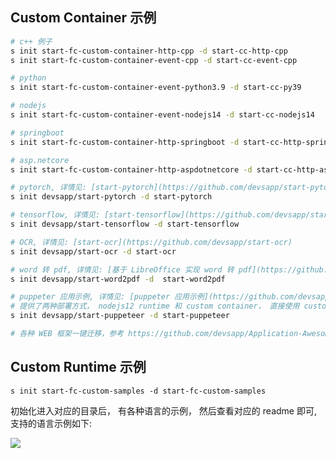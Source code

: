 ## Custom Container 示例

```bash
# c++ 例子
s init start-fc-custom-container-http-cpp -d start-cc-http-cpp
s init start-fc-custom-container-event-cpp -d start-cc-event-cpp

# python
s init start-fc-custom-container-event-python3.9 -d start-cc-py39

# nodejs
s init start-fc-custom-container-event-nodejs14 -d start-cc-nodejs14

# springboot
s init start-fc-custom-container-http-springboot -d start-cc-http-springboot

# asp.netcore
s init start-fc-custom-container-http-aspdotnetcore -d start-cc-http-aspdotnetcore

# pytorch, 详情见: [start-pytorch](https://github.com/devsapp/start-pytorch)
s init devsapp/start-pytorch -d start-pytorch

# tensorflow, 详情见: [start-tensorflow](https://github.com/devsapp/start-tensorflow)
s init devsapp/start-tensorflow -d start-tensorflow

# OCR, 详情见: [start-ocr](https://github.com/devsapp/start-ocr)
s init devsapp/start-ocr -d start-ocr

# word 转 pdf, 详情见: [基于 LibreOffice 实现 word 转 pdf](https://github.com/devsapp/start-word2pdf)
s init devsapp/start-word2pdf -d  start-word2pdf

# puppeter 应用示例, 详情见: [puppeter 应用示例](https://github.com/devsapp/start-puppeteer)
# 提供了两种部署方式， nodejs12 runtime 和 custom container， 直接使用 custom container
s init devsapp/start-puppeteer -d start-puppeteer

# 各种 WEB 框架一键迁移，参考 https://github.com/devsapp/Application-Awesome

```

## Custom Runtime 示例

`s init start-fc-custom-samples -d start-fc-custom-samples`

初始化进入对应的目录后， 有各种语言的示例， 然后查看对应的 readme 即可, 支持的语言示例如下:

![](https://img.alicdn.com/imgextra/i3/O1CN016q9iRz26GQGy1dlGP_!!6000000007634-2-tps-1164-1632.png)
